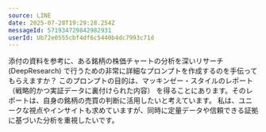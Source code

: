 ```yaml
---
source: LINE
date: 2025-07-28T19:29:28.254Z
messageId: 571934729842982931
userId: Ub72e0555cbf4df6c5440b4dc7993c71d
---
```


添付の資料を参考に、ある銘柄の株価チャートの分析を深いリサーチ (DeepResearch) で行うための非常に詳細なプロンプトを作成するのを手伝ってもらえますか？
このプロンプトの目的は、マッキンゼー・スタイルのレポート （戦略的かつ実証データに裏付けられた内容） を得ることにあります。そのレポートは、自身の銘柄の売買の判断に活用したいと考えています。
私は、ユニークな視点やインサイトも求めていますが、同時に定量データや信頼できる証拠に基づいた分析を重視したいです。